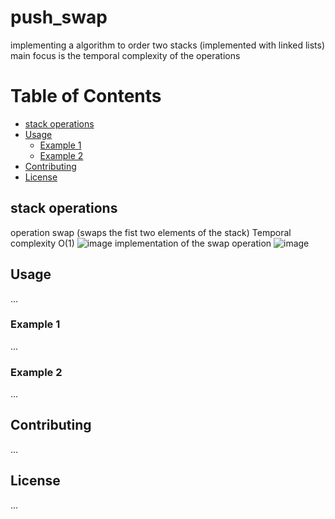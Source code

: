 # push_swap
implementing a algorithm to order two stacks (implemented with linked lists) main focus is the temporal complexity of the operations

# Table of Contents
- [stack operations](#stack-operations)
- [Usage](#usage)
  - [Example 1](#example-1)
  - [Example 2](#example-2)
- [Contributing](#contributing)
- [License](#license)


## stack operations  
operation swap (swaps the fist two elements of the stack) 
Temporal complexity O(1) 
![image](https://github.com/SebastiaoJeronimo/push_swap/assets/99453107/54309cab-975e-45dc-ac23-c8091d1779ec)
implementation of the swap operation
![image](https://github.com/SebastiaoJeronimo/push_swap/assets/99453107/7ab74e42-013e-4007-9968-339758f56c86)


## Usage
...

### Example 1
...

### Example 2
...

## Contributing
...

## License
...
